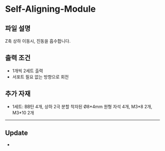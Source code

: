 # Self-Aligning-Module

## 파일 설명

Z축 상하 이동시, 진동을 흡수합니다.

## 출력 조건

- 1개씩 2세트 출력
- 서포트 필요 없는 방향으로 회전

## 추가 자재
+ 1세트: BB탄 4개, 상하 2극 분할 착자된 Ø8\*4mm 원형 자석 4개, M3\*8 2개, M3\*10 2개

***

## Update
-
